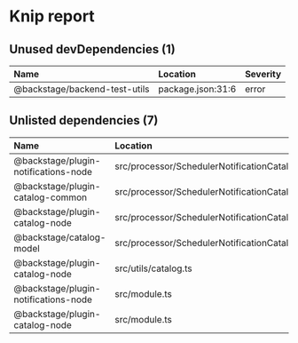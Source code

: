 # Knip report

## Unused devDependencies (1)

| Name                          | Location          | Severity |
| :---------------------------- | :---------------- | :------- |
| @backstage/backend-test-utils | package.json:31:6 | error    |

## Unlisted dependencies (7)

| Name                                 | Location                                               | Severity |
| :----------------------------------- | :----------------------------------------------------- | :------- |
| @backstage/plugin-notifications-node | src/processor/SchedulerNotificationCatalogProcessor.ts | error    |
| @backstage/plugin-catalog-common     | src/processor/SchedulerNotificationCatalogProcessor.ts | error    |
| @backstage/plugin-catalog-node       | src/processor/SchedulerNotificationCatalogProcessor.ts | error    |
| @backstage/catalog-model             | src/processor/SchedulerNotificationCatalogProcessor.ts | error    |
| @backstage/plugin-catalog-node       | src/utils/catalog.ts                                   | error    |
| @backstage/plugin-notifications-node | src/module.ts                                          | error    |
| @backstage/plugin-catalog-node       | src/module.ts                                          | error    |

